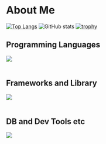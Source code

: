 # About Me

[![Top Langs](https://github-readme-stats.vercel.app/api/top-langs/?username=anuraghazra&layout=donut-vertical&theme=transparent)](https://github.com/anuraghazra/github-readme-stats)
![GitHub stats](https://github-readme-stats.vercel.app/api?username=Hinata0607&theme=transparent&show=reviews,discussions_started,discussions_answered,prs_merged,prs_merged_percentage)
[![trophy](https://github-profile-trophy.vercel.app/?username=Hinata0607)](https://github.com/ryo-ma/github-profile-trophy&column=3)

## Programming Languages

<img src="https://skillicons.dev/icons?i=html,css,js,typescript,python,c,cpp" /> <br /><br />

## Frameworks and Library

<img src="https://skillicons.dev/icons?i=react,next,nodejs,express,flask,materialui,tailwind" /> <br /><br />

## DB and Dev Tools etc

<img src="https://skillicons.dev/icons?i=git,github,mysql,sqlite,mongodb,npm,postman,figma,stackoverflow" /> <br /><br />

<!--
**Hinata0607/Hinata0607** is a ✨ _special_ ✨ repository because its `README.md` (this file) appears on your GitHub profile.

Here are some ideas to get you started:

- 🔭 I’m currently working on ...
- 🌱 I’m currently learning ...
- 👯 I’m looking to collaborate on ...
- 🤔 I’m looking for help with ...
- 💬 Ask me about ...
- 📫 How to reach me: ...
- 😄 Pronouns: ...
- ⚡ Fun fact: ...
-->
